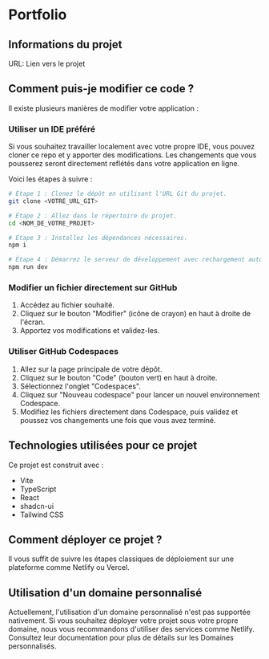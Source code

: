 # Portfolio

## Informations du projet
URL: Lien vers le projet

## Comment puis-je modifier ce code ?
Il existe plusieurs manières de modifier votre application :

### Utiliser un IDE préféré

Si vous souhaitez travailler localement avec votre propre IDE, vous pouvez cloner ce repo et y apporter des modifications. Les changements que vous pousserez seront directement reflétés dans votre application en ligne.

Voici les étapes à suivre :

```sh
# Étape 1 : Clonez le dépôt en utilisant l'URL Git du projet.
git clone <VOTRE_URL_GIT>

# Étape 2 : Allez dans le répertoire du projet.
cd <NOM_DE_VOTRE_PROJET>

# Étape 3 : Installez les dépendances nécessaires.
npm i

# Étape 4 : Démarrez le serveur de développement avec rechargement automatique et aperçu instantané.
npm run dev
```

### Modifier un fichier directement sur GitHub

1. Accédez au fichier souhaité.
2. Cliquez sur le bouton "Modifier" (icône de crayon) en haut à droite de l'écran.
3. Apportez vos modifications et validez-les.

### Utiliser GitHub Codespaces

1. Allez sur la page principale de votre dépôt.
2. Cliquez sur le bouton "Code" (bouton vert) en haut à droite.
3. Sélectionnez l'onglet "Codespaces".
4. Cliquez sur "Nouveau codespace" pour lancer un nouvel environnement Codespace.
5. Modifiez les fichiers directement dans Codespace, puis validez et poussez vos changements une fois que vous avez terminé.

## Technologies utilisées pour ce projet
Ce projet est construit avec :

- Vite
- TypeScript
- React
- shadcn-ui
- Tailwind CSS

## Comment déployer ce projet ?
Il vous suffit de suivre les étapes classiques de déploiement sur une plateforme comme Netlify ou Vercel.

## Utilisation d'un domaine personnalisé
Actuellement, l'utilisation d'un domaine personnalisé n'est pas supportée nativement. Si vous souhaitez déployer votre projet sous votre propre domaine, nous vous recommandons d'utiliser des services comme Netlify. Consultez leur documentation pour plus de détails sur les Domaines personnalisés.
